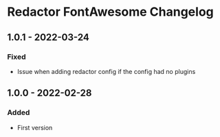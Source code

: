 # Redactor FontAwesome Changelog

## 1.0.1 - 2022-03-24

### Fixed
- Issue when adding redactor config if the config had no plugins

## 1.0.0 - 2022-02-28

### Added
- First version